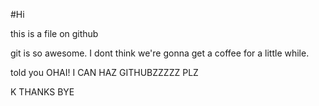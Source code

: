 #Hi

this is a file on github

git is so awesome. I dont think we're gonna get a coffee for a little while. 

told you
OHAI! I CAN HAZ GITHUBZZZZZ PLZ

K THANKS BYE
